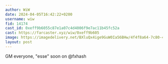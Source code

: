 ```yaml
---
author: WiW
date: 2024-04-05T16:42:22+0200
username: wiw
fid: 14174
cast_id: 0xeff9b6055c87e1a07c4d4006f9e7ac11b45fc52a
cast: https://farcaster.xyz/wiw/0xeff9b605
image: https://imagedelivery.net/BXluQx4ige9GuW0Ia56BHw/4f4f8a64-7c80-4ec2-8d97-ae57a4001200/original
layout: post
---
```


GM everyone, "esse" soon on @fxhash

<img src='https://imagedelivery.net/BXluQx4ige9GuW0Ia56BHw/4f4f8a64-7c80-4ec2-8d97-ae57a4001200/original' alt='' referrerpolicy='no-referrer'/>
